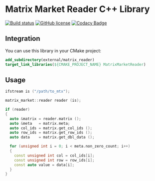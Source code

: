# Matrix Market Reader C++ Library

[![Build status](https://travis-ci.org/senior-zero/matrix_reader.svg?branch=master)](https://travis-ci.org/senior-zero/matrix_reader.svg?branch=master)
[![GitHub license](https://img.shields.io/badge/license-MIT-blue.svg)](https://raw.githubusercontent.com/senior-zero/matrix_reader/master/LICENSE)
[![Codacy Badge](https://api.codacy.com/project/badge/Grade/e73a0277d8d74379b5e4152ee39f600a)](https://www.codacy.com/manual/senior-zero/matrix_reader?utm_source=github.com&amp;utm_medium=referral&amp;utm_content=senior-zero/matrix_reader&amp;utm_campaign=Badge_Grade)

## Integration

You can use this library in your CMake project:

```cmake
add_subdirectory(external/matrix_reader)
target_link_libraries(${CMAKE_PROJECT_NAME} MatrixMarketReader)
```

## Usage

```cpp
ifstream is ("/path/to_mtx");

matrix_market::reader reader (is);

if (reader) 
{
  auto &matrix = reader.matrix ();
  auto &meta   = matrix.meta;
  auto col_ids = matrix.get_col_ids ();
  auto row_ids = matrix.get_row_ids ();
  auto data    = matrix.get_dbl_data ();

  for (unsigned int i = 0; i < meta.non_zero_count; i++)
  {
    const unsigned int col = col_ids[i];
    const unsigned int row = row_ids[i];
    const auto value = data[i];
  }
}
```